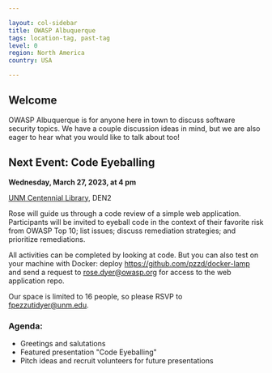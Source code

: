 ```yaml
---

layout: col-sidebar
title: OWASP Albuquerque
tags: location-tag, past-tag
level: 0
region: North America
country: USA

---
```

<!-- editing instructions at https://owasp.org/migration/ -->

## Welcome
OWASP Albuquerque is for anyone here in town to discuss software security topics. We have a couple discussion ideas in mind, but we are also eager to hear what you would like to talk about too!

## Next Event: Code Eyeballing

**Wednesday, March 27, 2023, at 4 pm**

<a href="/www-chapter-albuquerque/#div-centlibrary" onclick="location.hash='div-centlibrary'; location.reload();">UNM Centennial Library</a>, DEN2

Rose will guide us through a code review of a simple web application. Participants will be invited to eyeball code in the context of their favorite risk from OWASP Top 10; list issues; discuss remediation strategies; and prioritize remediations. 

All activities can be completed by looking at code. But you can also test on your machine with Docker: deploy https://github.com/pzzd/docker-lamp and send a request to rose.dyer@owasp.org for access to the web application repo.

Our space is limited to 16 people, so please RSVP to fpezzutidyer@unm.edu.

### Agenda: 
- Greetings and salutations
- Featured presentation "Code Eyeballing"
- Pitch ideas and recruit volunteers for future presentations
